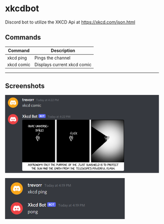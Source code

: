 # xkcdbot

Discord bot to utilize the XKCD Api at https://xkcd.com/json.html

## Commands
| Command | Description |
| ------------- | ------------- |
| xkcd ping | Pings the channel |
| xkcd comic | Displays current xkcd comic |

---

## Screenshots

![image](/XkcdBot/comic.png)

![image](/XkcdBot/ping.png)


